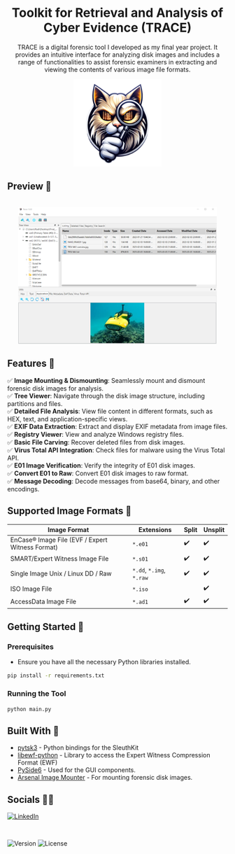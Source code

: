 <h1 align="center">Toolkit for Retrieval and Analysis of Cyber Evidence (TRACE)</h1>

<p align="center">
  TRACE is a digital forensic tool I developed as my final year project. It provides an intuitive interface for analyzing disk images and includes a range of functionalities to assist forensic examiners in extracting and viewing the contents of various image file formats.
</p>

<p align="center">
  <img src="Icons/logo_prev_ui.png" alt="TRACE Logo" width="200"/>
</p>


## Preview 👀
<p align="center">
  <br/>
  <img src="Icons/Preview.png" alt="TRACE Preview" width="90%"/>
  <br/>
</p>

## Features 🌟

✅ **Image Mounting & Dismounting**: Seamlessly mount and dismount forensic disk images for analysis.\
✅ **Tree Viewer**: Navigate through the disk image structure, including partitions and files.\
✅ **Detailed File Analysis**: View file content in different formats, such as HEX, text, and application-specific views.\
✅ **EXIF Data Extraction**: Extract and display EXIF metadata from image files.\
✅ **Registry Viewer**: View and analyze Windows registry files.\
✅ **Basic File Carving**: Recover deleted files from disk images.\
✅ **Virus Total API Integration**: Check files for malware using the Virus Total API.\
✅ **E01 Image Verification**: Verify the integrity of E01 disk images.\
✅ **Convert E01 to Raw**: Convert E01 disk images to raw format.\
✅ **Message Decoding**: Decode messages from base64, binary, and other encodings.


## Supported Image Formats 💾

| Image Format                                   | Extensions                     | Split   |  Unsplit |
|------------------------------------------------|--------------------------------|---------|----------|
| EnCase® Image File (EVF / Expert Witness Format)| `*.e01`                       | ✔️      | ✔️       |
| SMART/Expert Witness Image File                | `*.s01`                        | ✔️      | ✔️       |
| Single Image Unix / Linux DD / Raw             | `*.dd`, `*.img`, `*.raw`       | ✔️      | ✔️       |
| ISO Image File                                 | `*.iso`                        |         | ✔️       |
| AccessData Image File                          | `*.ad1`                        | ✔️       | ✔️        |


## Getting Started 🚀


### Prerequisites

- Ensure you have all the necessary Python libraries installed.

```bash
pip install -r requirements.txt
  ```

### Running the Tool

```bash
python main.py
```

## Built With 🧱

- [pytsk3](https://pypi.org/project/pytsk3/) - Python bindings for the SleuthKit
- [libewf-python](https://github.com/libyal/libewf) - Library to access the Expert Witness Compression Format (EWF)
- [PySide6](https://pypi.org/project/PySide6/) - Used for the GUI components.
- [Arsenal Image Mounter](https://arsenalrecon.com/products/image-mounter/) - For mounting forensic disk images.

## Socials 👨‍💻


[![LinkedIn](https://img.shields.io/badge/LinkedIn-%230077B5.svg?logo=linkedin&logoColor=white)](https://linkedin.com/in/radoslav-gadzhovski)

<br>

![Version](https://img.shields.io/badge/version-1.0.0-blue.svg)
![License](https://img.shields.io/badge/license-MIT-green.svg)


